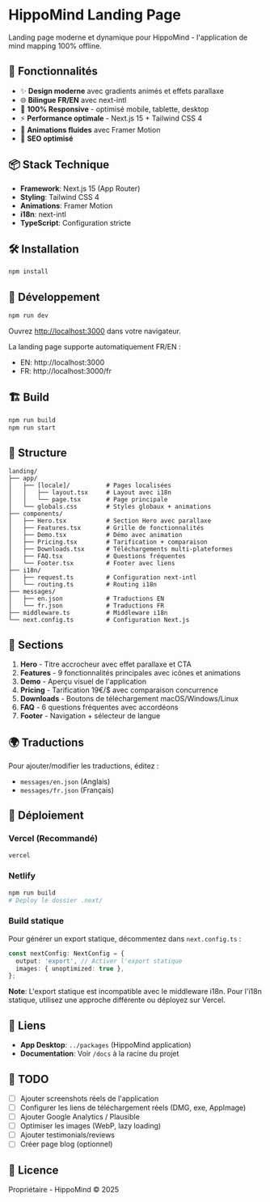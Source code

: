 # HippoMind Landing Page

Landing page moderne et dynamique pour HippoMind - l'application de mind mapping 100% offline.

## 🚀 Fonctionnalités

- ✨ **Design moderne** avec gradients animés et effets parallaxe
- 🌐 **Bilingue FR/EN** avec next-intl
- 📱 **100% Responsive** - optimisé mobile, tablette, desktop
- ⚡ **Performance optimale** - Next.js 15 + Tailwind CSS 4
- 🎨 **Animations fluides** avec Framer Motion
- 🎯 **SEO optimisé**

## 📦 Stack Technique

- **Framework**: Next.js 15 (App Router)
- **Styling**: Tailwind CSS 4
- **Animations**: Framer Motion
- **i18n**: next-intl
- **TypeScript**: Configuration stricte

## 🛠️ Installation

```bash
npm install
```

## 🏃 Développement

```bash
npm run dev
```

Ouvrez [http://localhost:3000](http://localhost:3000) dans votre navigateur.

La landing page supporte automatiquement FR/EN :
- EN: http://localhost:3000
- FR: http://localhost:3000/fr

## 🏗️ Build

```bash
npm run build
npm run start
```

## 📁 Structure

```
landing/
├── app/
│   ├── [locale]/          # Pages localisées
│   │   ├── layout.tsx     # Layout avec i18n
│   │   └── page.tsx       # Page principale
│   └── globals.css        # Styles globaux + animations
├── components/
│   ├── Hero.tsx           # Section Hero avec parallaxe
│   ├── Features.tsx       # Grille de fonctionnalités
│   ├── Demo.tsx           # Démo avec animation
│   ├── Pricing.tsx        # Tarification + comparaison
│   ├── Downloads.tsx      # Téléchargements multi-plateformes
│   ├── FAQ.tsx            # Questions fréquentes
│   └── Footer.tsx         # Footer avec liens
├── i18n/
│   ├── request.ts         # Configuration next-intl
│   └── routing.ts         # Routing i18n
├── messages/
│   ├── en.json            # Traductions EN
│   └── fr.json            # Traductions FR
├── middleware.ts          # Middleware i18n
└── next.config.ts         # Configuration Next.js
```

## 🎨 Sections

1. **Hero** - Titre accrocheur avec effet parallaxe et CTA
2. **Features** - 9 fonctionnalités principales avec icônes et animations
3. **Demo** - Aperçu visuel de l'application
4. **Pricing** - Tarification 19€/$ avec comparaison concurrence
5. **Downloads** - Boutons de téléchargement macOS/Windows/Linux
6. **FAQ** - 6 questions fréquentes avec accordéons
7. **Footer** - Navigation + sélecteur de langue

## 🌍 Traductions

Pour ajouter/modifier les traductions, éditez :
- `messages/en.json` (Anglais)
- `messages/fr.json` (Français)

## 🎯 Déploiement

### Vercel (Recommandé)

```bash
vercel
```

### Netlify

```bash
npm run build
# Deploy le dossier .next/
```

### Build statique

Pour générer un export statique, décommentez dans `next.config.ts` :

```typescript
const nextConfig: NextConfig = {
  output: 'export', // Activer l'export statique
  images: { unoptimized: true },
};
```

**Note**: L'export statique est incompatible avec le middleware i18n. Pour l'i18n statique, utilisez une approche différente ou déployez sur Vercel.

## 🔗 Liens

- **App Desktop**: `../packages` (HippoMind application)
- **Documentation**: Voir `/docs` à la racine du projet

## 📝 TODO

- [ ] Ajouter screenshots réels de l'application
- [ ] Configurer les liens de téléchargement réels (DMG, exe, AppImage)
- [ ] Ajouter Google Analytics / Plausible
- [ ] Optimiser les images (WebP, lazy loading)
- [ ] Ajouter testimonials/reviews
- [ ] Créer page blog (optionnel)

## 📄 Licence

Propriétaire - HippoMind © 2025
